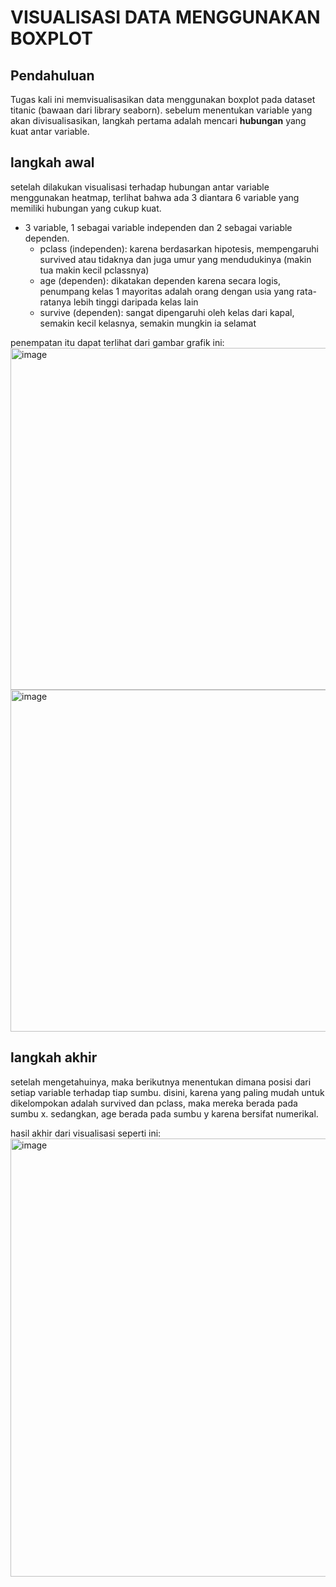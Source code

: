 # VISUALISASI DATA MENGGUNAKAN BOXPLOT
## Pendahuluan
Tugas kali ini memvisualisasikan data menggunakan boxplot pada dataset titanic (bawaan dari library seaborn).
sebelum menentukan variable yang akan divisualisasikan, langkah pertama adalah mencari **hubungan** yang kuat antar variable.

## langkah awal
setelah dilakukan visualisasi terhadap hubungan antar variable menggunakan heatmap, 
terlihat bahwa ada 3 diantara 6 variable yang memiliki hubungan yang cukup kuat.

- 3 variable, 1 sebagai variable independen dan 2 sebagai variable dependen.
  - pclass (independen): karena berdasarkan hipotesis, mempengaruhi survived atau tidaknya dan juga umur yang mendudukinya (makin tua makin kecil pclassnya)
  - age (dependen): dikatakan dependen karena secara logis, penumpang kelas 1 mayoritas adalah orang dengan usia yang rata-ratanya lebih tinggi daripada kelas lain
  - survive (dependen): sangat dipengaruhi oleh kelas dari kapal, semakin kecil kelasnya, semakin mungkin ia selamat

penempatan itu dapat terlihat dari gambar grafik ini:
<img width="695" height="547" alt="image" src="https://github.com/user-attachments/assets/f883d170-fd97-45d4-8a9e-eb76b835e4a9" />
<img width="686" height="547" alt="image" src="https://github.com/user-attachments/assets/1fa518ef-e397-455f-a401-3a226f69dac8" />



## langkah akhir
setelah mengetahuinya, maka berikutnya menentukan dimana posisi dari setiap variable terhadap tiap sumbu.
disini, karena yang paling mudah untuk dikelompokan adalah survived dan pclass, maka mereka berada pada sumbu x.
sedangkan, age berada pada sumbu y karena bersifat numerikal.

hasil akhir dari visualisasi seperti ini:
<img width="996" height="701" alt="image" src="https://github.com/user-attachments/assets/acb6fb86-2f3b-4d68-a80f-09a4107bb1c9" />



